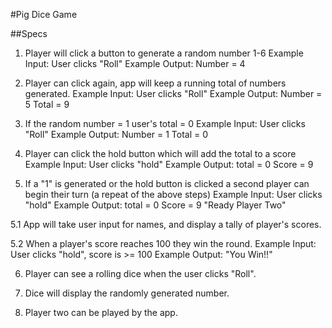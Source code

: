 #Pig Dice Game

##Specs

1. Player will click a button to generate a random number 1-6
    Example Input: User clicks "Roll"
    Example Output: Number = 4

2. Player can click again, app will keep a running total of numbers generated.
    Example Input: User clicks "Roll"
    Example Output: Number = 5 Total = 9

3. If the random number = 1 user's total = 0
    Example Input: User clicks "Roll"
    Example Output: Number = 1 Total = 0

4. Player can click the hold button which will add the total to a score
    Example Input: User clicks "hold"
    Example Output: total = 0 Score = 9

5. If a "1" is generated or the hold button is clicked a second player can begin their turn (a  repeat of the above steps)
    Example Input: User clicks "hold"
    Example Output: total = 0 Score = 9 "Ready Player Two"

5.1 App will take user input for names, and display a tally of player's scores.    

5.2 When a player's score reaches 100 they win the round.
    Example Input: User clicks "hold", score is >= 100
    Example Output: "You Win!!"

6. Player can see a rolling dice when the user clicks "Roll".

7. Dice will display the randomly generated number.

8. Player two can be played by the app.
